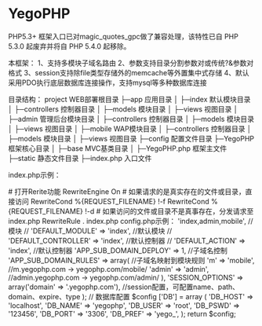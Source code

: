 # YegoPHP
PHP5.3+
框架入口已对magic_quotes_gpc做了兼容处理，该特性已自 PHP 5.3.0 起废弃并将自 PHP 5.4.0 起移除。

本框架：
1、支持多模块子域名路由
2、参数支持目录分割参数对或传统?&参数对格式
3、session支持除file类型存储外的memcache等外置集中式存储
4、默认采用PDO执行底层数据库连接操作，支持mysql等多种数据库连接

目录结构：
project                 WEB部署根目录
├─app                   应用目录
│  ├─index              默认模块目录
│      ├─controllers        控制器目录
│      ├─models             模块目录
│      ├─views              视图目录
│  ├─admin              管理后台模块目录
│      ├─controllers        控制器目录
│      ├─models             模块目录
│      ├─views              视图目录
│  ├─mobile             WAP模块目录
│      ├─controllers        控制器目录
│      ├─models             模块目录
│      ├─views              视图目录
├─config                配置文件目录
├─YegoPHP               框架核心目录
│ ├─base                MVC基类目录
│ ├─YegoPHP.php         框架主文件  
├─static                静态文件目录
├─index.php             入口文件


index.php示例：
<?php
//项目根目录
define('APP_PATH', __DIR__ . '/');
//项目配置文件目录
define('CONF_PATH', APP_PATH . 'config/');
// 调试模式
define('APP_DEBUG', TRUE);
// 加载框架启动文件
include (APP_PATH . 'YegoPHP/start.php');


.htaccess示例：
<IfModule mod_rewrite.c>
    # 打开Rerite功能
    RewriteEngine On

    # 如果请求的是真实存在的文件或目录，直接访问
    RewriteCond %{REQUEST_FILENAME} !-f
    RewriteCond %{REQUEST_FILENAME} !-d

    # 如果访问的文件或目录不是真事存在，分发请求至 index.php
    RewriteRule . index.php
</IfModule>


config.php示例：
<?php
// 基础配置
$config = array(
//     'APP_MODULE_LIST' => 'index,admin,mobile', //模块
//     'DEFAULT_MODULE' => 'index', //默认模块
//     'DEFAULT_CONTROLLER' => 'index', //默认控制器
//     'DEFAULT_ACTION' => 'index', //默认控制器
	'APP_SUB_DOMAIN_DEPLOY' => 1, //子域名控制
	'APP_SUB_DOMAIN_RULES' => array( //子域名映射到模块规则
		'm' => 'mobile', //m.yegophp.com -> yegophp.com/mobile/
	    'admin' => 'admin', //admin.yegophp.com -> yegophp.com/admin/
	),
    'SESSION_OPTIONS' => array('domain' => '.yegophp.com'), //session配置，可配置name、path、domain、expire、type
);
// 数据库配置
$config ['DB'] = array (
    'DB_HOST' => 'localhost',
    'DB_NAME' => 'yegophp',
    'DB_USER' => 'root',
    'DB_PSWD' => '123456',
    'DB_PORT' => '3306',
    'DB_PREF' => 'yego_',
);

return $config;



